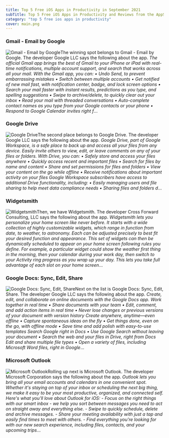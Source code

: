 ```yaml
---
title: Top 5 Free iOS Apps in Productivity in September 2021
subTitle: Top 5 Free iOS Apps in Productivity and Reviews from the AppStore in September 2021.
category: "top 5 free ios apps in productivity"
cover: main.png
---
```


### Gmail - Email by Google

![Gmail - Email by Google](https://is4-ssl.mzstatic.com/image/thumb/Purple125/v4/90/a6/b8/90a6b8bc-d06e-494a-a2bf-88b7c3577d98/contsched.glvqnpxt.png/100x100bb.png)The winning spot belongs to Gmail - Email by Google. The developer Google LLC says the following about the app. _The official Gmail app brings the best of Gmail to your iPhone or iPad with real-time notifications, multiple account support, and search that works across all your mail.  With the Gmail app, you can: • Undo Send, to prevent embarrassing mistakes • Switch between multiple accounts • Get notified of new mail fast, with notification center, badge, and lock screen options • Search your mail faster with instant results, predictions as you type, and spelling suggestions • Swipe to archive/delete, to quickly clear out your inbox • Read your mail with threaded conversations • Auto-complete contact names as you type from your Google contacts or your phone • Respond to Google Calendar invites right f_...

### Google Drive

![Google Drive](https://is2-ssl.mzstatic.com/image/thumb/Purple125/v4/55/e5/e8/55e5e8e0-d123-3b47-2a67-5a8d158a730e/AppIcon-0-1x_U007emarketing-0-6-0-0-0-85-220.png/100x100bb.png)The second place belongs to Google Drive. The developer Google LLC says the following about the app. _Google Drive, part of Google Workspace, is a safe place to back up and access all your files from any device. Easily invite others to view, edit, or leave comments on any of your files or folders.  With Drive, you can:  • Safely store and access your files anywhere • Quickly access recent and important files • Search for files by name and content • Share and set permissions for files and folders • View your content on the go while offline • Receive notifications about important activity on your files  Google Workspace subscribers have access to additional Drive functionality, including:  • Easily managing users and file sharing to help meet data compliance needs • Sharing files and folders d_...

### Widgetsmith

![Widgetsmith](https://is2-ssl.mzstatic.com/image/thumb/Purple125/v4/8b/e1/1c/8be11c02-6e72-6541-df7f-9753f91f1eed/AppIcon-0-1x_U007emarketing-0-4-0-sRGB-85-220.png/100x100bb.png)Then, we have Widgetsmith. The developer Cross Forward Consulting, LLC says the following about the app. _Widgetsmith lets you personalize your home screen like never before.    It starts with a wide collection of highly customizable widgets, which range in function from date, to weather, to astronomy.  Each can be adjusted precisely to best fit your desired function and appearance.    This set of widgets can then be dynamically scheduled to appear on your home screen following rules you define.  For example, a particular widget could show the weather first thing in the morning, then your calendar during your work day, then switch to your Activity ring progress as you wrap up your day.  This lets you take full advantage of each slot on your home screen_...

### Google Docs: Sync, Edit, Share

![Google Docs: Sync, Edit, Share](https://is5-ssl.mzstatic.com/image/thumb/Purple115/v4/0a/d5/28/0ad528e6-0d3a-b7a1-b431-3315f4c17e28/logo_docs_2020q4_color-0-1x_U007emarketing-0-6-0-0-85-220.png/100x100bb.png)Next on the list is Google Docs: Sync, Edit, Share. The developer Google LLC says the following about the app. _Create, edit, and collaborate on online documents with the Google Docs app.  Work together in real time • Share documents with your team • Edit, comment, and add action items in real time • Never lose changes or previous versions of your document with version history  Create anywhere, anytime—even offline • Capture spontaneous ideas on the fly • Get things done, even on the go, with offline mode • Save time and add polish with easy-to-use templates  Search Google right in Docs • Use Google Search without leaving your document • Search the web and your files in Drive, right from Docs  Edit and share multiple file types • Open a variety of files, including Microsoft Word files, right in Google_...

### Microsoft Outlook

![Microsoft Outlook](https://is1-ssl.mzstatic.com/image/thumb/Purple115/v4/44/da/51/44da51aa-1f62-b130-aa91-99091e33b498/AppIcon-outlook.prod-0-1x_U007emarketing-0-7-0-85-220.png/100x100bb.png)Rolling up next is Microsoft Outlook. The developer Microsoft Corporation says the following about the app. _Outlook lets you bring all your email accounts and calendars in one convenient spot. Whether it's staying on top of your inbox or scheduling the next big thing, we make it easy to be your most productive, organized, and connected self.  Here's what you'll love about Outlook for iOS:  - Focus on the right things with our smart inbox - we help you sort between messages you need to act on straight away and everything else.  - Swipe to quickly schedule, delete and archive messages.  - Share your meeting availability with just a tap and easily find times to meet with others.  - Find everything you're looking for with our new search experience, including files, contacts, and your upcoming trips_...


